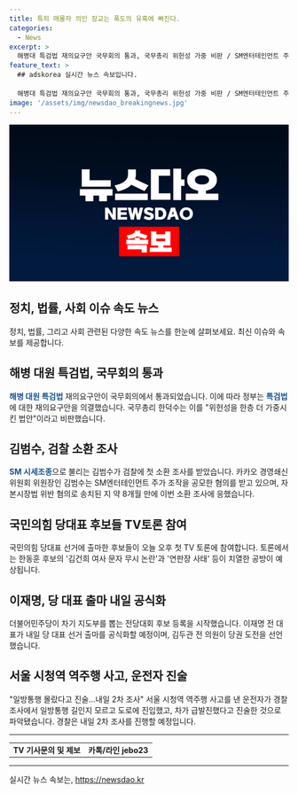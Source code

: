```yaml
---
title: 특히 매몰자 의인 장교는 폭도의 유혹에 빠진다.
categories:
  - News
excerpt: >
  해병대 특검법 재의요구안 국무회의 통과, 국무총리 위헌성 가중 비판 / SM엔터테인먼트 주가 조작 혐의 김범수 첫 소환 조사 / 국민의힘 당대표 후보 TV토론, 치열한 공방 예상 / 이재명 내일 출마 선언, 김두관도 도전 선언 / 서울시청역 역주행 사고 운전자 일방통행 몰랐다 진술, 내일 2차 조사 예정
feature_text: >
  ## adskorea 실시간 뉴스 속보입니다.

  해병대 특검법 재의요구안 국무회의 통과, 국무총리 위헌성 가중 비판 / SM엔터테인먼트 주가 조작 혐의 김범수 첫 소환 조사 / 국민의힘 당대표 후보 TV토론, 치열한 공방 예상 / 이재명 내일 출마 선언, 김두관도 도전 선언 / 서울시청역 역주행 사고 운전자 일방통행 몰랐다 진술, 내일 2차 조사 예정
image: '/assets/img/newsdao_breakingnews.jpg'
---
```


<p><img src="/assets/img/newsdao_breakingnews.jpg" alt="adskorea 속보" /></p>

<h2>정치, 법률, 사회 이슈 속도 뉴스</h2>

<p data-ke-size="size16">정치, 법률, 그리고 사회 관련된 다양한 속도 뉴스를 한눈에 살펴보세요. 최신 이슈와 속보를 제공합니다.</p>

<h2 data-ke-size="size26">해병 대원 특검법, 국무회의 통과</h2>

<p><b><span style="color: #1a5490;">해병 대원 특검법</span></b> 재의요구안이 국무회의에서 통과되었습니다. 이에 따라 정부는 <b><span style="color: #1a5490;">특검법</span></b>에 대한 재의요구안을 의결했습니다. 국무총리 한덕수는 이를 "위헌성을 한층 더 가중시킨 법안"이라고 비판했습니다.</p>

<h2 data-ke-size="size26">김범수, 검찰 소환 조사</h2>

<p><b><span style="color: #1a5490;">SM 시세조종</span></b>으로 불리는 김범수가 검찰에 첫 소환 조사를 받았습니다. 카카오 경영쇄신위원회 위원장인 김범수는 SM엔터테인먼트 주가 조작을 공모한 혐의를 받고 있으며, 자본시장법 위반 혐의로 송치된 지 약 8개월 만에 이번 소환 조사에 응했습니다.</p>

<h2 data-ke-size="size26">국민의힘 당대표 후보들 TV토론 참여</h2>

<p>국민의힘 당대표 선거에 출마한 후보들이 오늘 오후 첫 TV 토론에 참여합니다. 토론에서는 한동훈 후보의 '김건희 여사 문자 무시 논란'과 '연판장 사태' 등이 치열한 공방이 예상됩니다.</p>

<h2 data-ke-size="size26">이재명, 당 대표 출마 내일 공식화</h2>

<p>더불어민주당이  차기 지도부를 뽑는 전당대회 후보 등록을 시작했습니다. 이재명 전 대표가 내일 당 대표 선거 출마를 공식화할 예정이며, 김두관 전 의원이 당권 도전을 선언했습니다.</p>

<h2 data-ke-size="size26">서울 시청역 역주행 사고, 운전자 진술</h2>

<p>"일방통행 몰랐다고 진술…내일 2차 조사" 서울 시청역 역주행 사고를 낸 운전자가 경찰 조사에서 일방통행 길인지 모르고 도로에 진입했고, 차가 급발진했다고 진술한 것으로 파악됐습니다. 경찰은 내일 2차 조사를 진행할 예정입니다.</p>

<hr>

<table>
    <tbody>
        <tr>
            <td style="text-align: center; height: 17px;"><b>TV 기사문의 및 제보</b></td>
            <td style="text-align: center; height: 17px;"><b>카톡/라인 jebo23</b></td>
        </tr>
    </tbody>
</table>

<p><hr></p>
실시간 뉴스 속보는, <a href="https://newsdao.kr" rel="dofollow">https://newsdao.kr</a>


